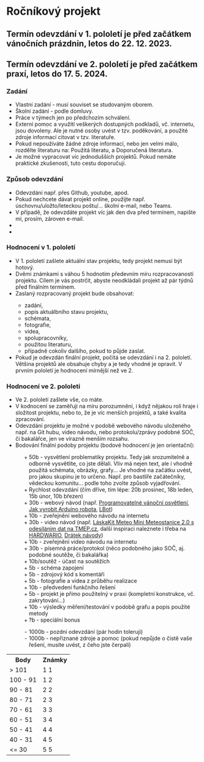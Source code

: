 <h1>Ročníkový projekt</h1>

<h2>Termín odevzdání v 1. pololetí je před začátkem vánočních prázdnin, letos do 22. 12. 2023.</h2>
<h2>Termín odevzdání ve 2. pololetí je před začátkem praxí, letos do 17. 5. 2024.</h2>

<h3>Zadání</h3>
<ul>
  <li>Vlastní zadání - musí souviset se studovaným oborem.</li>
  <li>Školní zadání - podle domluvy.</li>
  <li>Práce v týmech jen po předchozím schválení.</li>
  <li>Externí pomoc a využití veškerých dostupných podkladů, vč. internetu, jsou dovoleny. Ale je nutné osoby uvést v tzv. poděkování, a použité zdroje informací citovat v tzv. literatuře.</li>
  <li>Pokud nepoužíváte žádné zdroje informací, nebo jen velmi málo, rozdělte literaturu na: Použitá literatu, a Doporučená literatura.</li>
  <li>Je možné vypracovat víc jednodušších projektů. Pokud nemáte praktické zkušenosti, tuto cestu doporučuji.</li>
</ul>

<h3>Způsob odevzdání</h3>
<ul>
  <li>Odevzdání např. přes Github, youtube, apod.</li>
  <li>Pokud nechcete dávat projekt online, použijte např. úschovnu/uložto/leteckou poštu/... školní e-mail, nebo Teams.</li>
  <li>V případě, že odevzdáte projekt víc jak den dva před termínem, napište mi, prosím, zároven e-mail.</li>
  <li></li>
  <li></li>
</ul>

<h3>Hodnocení v 1. pololetí</h3>
<ul>
  <li>V 1. pololetí zašlete aktuální stav projektu, tedy projekt nemusí být hotový. </li>
  <li>Dvěmi známkami s váhou 5 hodnotím předevním míru rozpracovanosti projektu. Cílem je vás postrčit, abyste neodkládali projekt až pár týdnů před finálním termínem.</li>
  <li>Zaslaný rozpracovaný projekt bude obsahovat:</li> 
    <ul>
      <li>zadání,</li>
      <li>popis aktuálbního stavu projektu,</li>
      <li>schémata,</li>
      <li>fotografie,</li>
      <li>videa,</li>
      <li>spolupracovníky,</li>
      <li>použitou literaturu,</li>
      <li>případně cokoliv dalšího, pokud to půjde zaslat.</li>
    </ul>
  <li>Pokud je odevzdán finální projekt, počítá se odevzdání i na 2. pololetí. Většina projektů ale obsahuje chyby a je tedy vhodné je opravit. V prvním pololetí je hodnocení mírnější než ve 2.</li>
</ul>

<h3>Hodnocení ve 2. pololetí</h3>
<ul>
  <li>Ve 2. pololetí zašlete vše, co máte. </li>
  <li>V kodnocení se zaměřuji na míru porozumnění, i když nějakou roli hraje i složitost projektu, nebo to, že je víc menších projektů, a také kvalita zpracování.</li>
  <li>Odevzdání projektu je možné v podobě webového návodu uloženého např. na Git hubu, video návodu, nebo protokolu/zprávy podobné SOČ, či bakalářce, jen ve vírazně menším rozsahu.</li>
  <li>Bodování finální podoby projektu (bodové hodnocení je jen orientační):</li>
    <ul style="list-style: '+ '; padding-left: 35px;">
      <li>50b - vysvětlení problematiky projektu. Tedy jak srozumitelně a odborně vysvětlíte, co jste dělali. Vliv má nejen text, ale i vhodně použitá schémata, obrázky, grafy... Je vhodné na začátku uvést, pro jakou skupinu je to určeno. Např. pro bastlíře začátečníky, vědeckou komunitu... podle toho zvolte způsob vyjadřování.</li>
      <li>Rychlost odevzdání (čím dříve, tím lépe: 20b prosinec, 18b leden, 15b únor, 10b březen)</li>
      <li>30b - webový návod (např. <a href="https://blog.laskakit.cz/programovatelne-vanocni-osvetleni/">Programovatelné vánoční osvětlení</a>, <a href="https://blog.laskakit.cz/jak-vyrobit-arduino-robota/">Jak vyrobit Arduino robota</a>, <a href="https://github.com/LaskaKit/LBot.git">LBot</a>)</li>
      <li>10b - zveřejnění webového návodu na internetu</li>
      <li>30b - video návod (např. <a href="https://youtu.be/Ipeo-O5kT-w?feature=shared">LáskaKit Meteo Mini Meteostanice 2.0 s odesíláním dat na TMEP.cz</a>, další inspiraci naleznete i třeba na <a href="https://www.youtube.com/@HARDWARIO/videos">HARDWARIO</a>, <a href="https://www.youtube.com/@Arduinonavody/videos">Drátek návody</a>)</li>
      <li>10b - zveřejnění video návodu na internetu</li>
      <li>30b - písemná práce/protokol (něco podobného jako SOČ, aj. podobné soutěže, či bakalářka)</li>
      <li>10b/soutěž - účast na soutěžích</li>
      <li>5b - schéma zapojení</li>
      <li>5b - zdrojový kód s komentáři</li>
      <li>5b - fotografie a videa z průběhu realizace</li>
      <li>10b - předvedení funkčního řešení</li>
      <li>5b - projekt je přímo použitelný v praxi (kompletní konstrukce, vč. zakrytování...)</li>
      <li>10b - výsledky měření/testování v podobě grafu a popis použité metody</li>
      <li>?b - speciální bonus</li>
    </ul>
    <ul style="list-style: '- '; padding-left: 35px;">
      <li>1000b - pozdní odevzdání (pár hodin toleruji)</li>
      <li>1000b - nepřiznané zdroje a pomoc (pokud nepůjde o čistě vaše řešení, musíte uvést, z čeho jste čerpali)</li>
    </ul>
</ul>

<table>
  <tr>
    <th>Body</th>
    <th>Známky</th>
  </tr>
  <tr>
    <td>&gt; 101</td>
    <td>1 1</td>
  </tr>
  <tr>
    <td>100 - 91</td>
    <td>1 2</td>
  </tr>
  <tr>
    <td>90 - 81</td>
    <td>2 2</td>
  </tr>
  <tr>
    <td>80 - 71</td>
    <td>2 3</td>
  </tr>
  <tr>
    <td>70 - 61</td>
    <td>3 3</td>
  </tr>
  <tr>
    <td>60 - 51</td>
    <td>3 4</td>
  </tr>
  <tr>
    <td>50 - 41</td>
    <td>4 4</td>
  </tr>
  <tr>
    <td>40 - 31</td>
    <td>4 5</td>
  </tr>
  <tr>
    <td>&lt;= 30</td>
    <td>5 5</td>
  </tr>
</table>